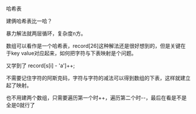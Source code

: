 哈希表

建俩哈希表比一哈？

暴力解法就两层循环，复杂度n方。

数组可以看作是一个哈希表，record[26]这种解法还是很好想到的，但是关键在于key value对应起来，如何把字符与下表映射是个问题。

又学到了  record[s[i] - 'a']++; 

不需要记住字符的阿斯克码，字符与字符的减法可以得到数组的下表，这样就建立起了映射。

也不用建两个数组，只需要遍历第一个时++，遍历第二个时--，最后在看是不是全是0就行了